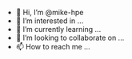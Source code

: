 - 👋 Hi, I’m @mike-hpe
- 👀 I’m interested in ...
- 🌱 I’m currently learning ...
- 💞️ I’m looking to collaborate on ...
- 📫 How to reach me ...

<!---
mike-hpe/mike-hpe is a ✨ special ✨ repository because its `README.md` (this file) appears on your GitHub profile.
You can click the Preview link to take a look at your changes.
--->
